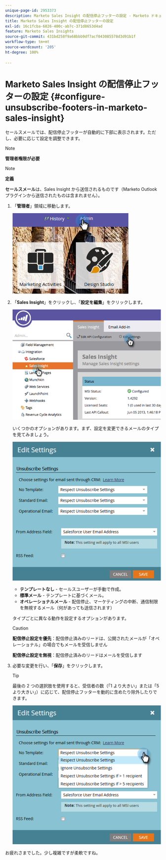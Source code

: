 ```yaml
---
unique-page-id: 2953373
description: Marketo Sales Insight の配信停止フッターの設定 - Marketo ドキュメント - 製品ドキュメント
title: Marketo Sales Insight の配信停止フッターの設定
exl-id: 16c1fcba-6826-400c-ab7c-371d8653d4ad
feature: Marketo Sales Insights
source-git-commit: 431bd258f9a68bbb9df7acf043085578d3d91b1f
workflow-type: tm+mt
source-wordcount: '205'
ht-degree: 100%

---
```


# Marketo Sales Insight の配信停止フッターの設定 {#configure-unsubscribe-footers-in-marketo-sales-insight}

セールスメールでは、配信停止フッターが自動的に下部に表示されます。ただし、必要に応じて設定を調整できます。

>[!NOTE]
>
>**管理者権限が必要**

>[!NOTE]
>
>**定義**
>
>**セールスメール**&#x200B;は、Sales Insight から送信されるものです（Marketo Outlook プラグインから送信されたものは含まれません）。

1. 「**管理者**」領域に移動します。

   ![](assets/one-1.png)

1. 「**Sales Insight**」をクリックし、「**設定を編集**」をクリックします。

   ![](assets/two-1.png)

   いくつかのオプションがあります。まず、設定を変更できるメールのタイプを見てみましょう。

   ![](assets/three-1.png)

   * **テンプレートなし** - セールスユーザーが手動で作成。
   * **標準メール** - テンプレートに基づくメール。
   * **オペレーショナルメール** - 配信停止、マーケティングの中断、通信制限を無視するメール（何があっても送信されます）

   タイプごとに異なる動作を設定するオプションがあります。

   >[!CAUTION]
   >
   >**配信停止設定を優先**：配信停止済みのリードは、公開されたメールが「オペレーショナル」の場合でもメールを受信しません
   >
   >**配信停止設定を無視**：配信停止済みのリードはメールを受信します

1. 必要な変更を行い、「**保存**」をクリックします。

   >[!TIP]
   >
   >最後の 2 つの選択肢を使用すると、受信者の数（「1 より大きい」または「5 より大きい」）に応じて、配信停止フッターを動的に含めたり除外したりできます。

   ![](assets/four-1.png)

お疲れさまでした。少し複雑ですが柔軟ですね。
